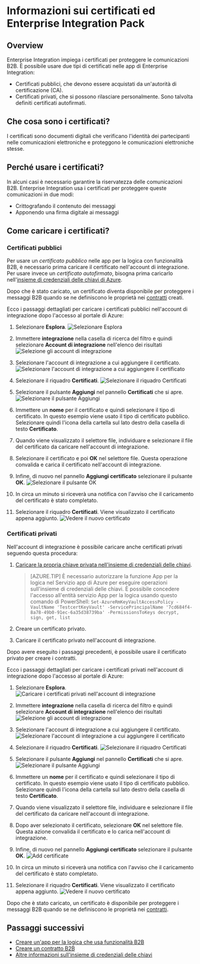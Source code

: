 
<properties
	pageTitle="Uso dei certificati con Enterprise Integration Pack | Microsoft Azure"
	description="Informazioni su come usare i certificati con Enterprise Integration Pack e le App per la logica"
	services="logic-apps"
	documentationCenter=".net,nodejs,java"
	authors="msftman"
	manager="erikre"
	editor="cgronlun"/>  

<tags
	ms.service="logic-apps"
	ms.workload="integration"
	ms.tgt_pltfrm="na"
	ms.devlang="na"
	ms.topic="article"
	ms.date="09/06/2016"
	ms.author="deonhe"/>  

# Informazioni sui certificati ed Enterprise Integration Pack

## Overview
Enterprise Integration impiega i certificati per proteggere le comunicazioni B2B. È possibile usare due tipi di certificati nelle app di Enterprise Integration:

- Certificati pubblici, che devono essere acquistati da un'autorità di certificazione (CA).
- Certificati privati, che si possono rilasciare personalmente. Sono talvolta definiti certificati autofirmati.


## Che cosa sono i certificati?
I certificati sono documenti digitali che verificano l'identità dei partecipanti nelle comunicazioni elettroniche e proteggono le comunicazioni elettroniche stesse.

## Perché usare i certificati?
In alcuni casi è necessario garantire la riservatezza delle comunicazioni B2B. Enterprise Integration usa i certificati per proteggere queste comunicazioni in due modi:

- Crittografando il contenuto dei messaggi
- Apponendo una firma digitale ai messaggi

## Come caricare i certificati?

### Certificati pubblici
Per usare un *certificato pubblico* nelle app per la logica con funzionalità B2B, è necessario prima caricare il certificato nell'account di integrazione. Per usare invece un *certificato autofirmato*, bisogna prima caricarlo nell'[insieme di credenziali delle chiavi di Azure](../key-vault/key-vault-get-started.md "Informazioni sull'insieme di credenziali delle chiavi").

Dopo che è stato caricato, un certificato diventa disponibile per proteggere i messaggi B2B quando se ne definiscono le proprietà nei [contratti](./app-service-logic-enterprise-integration-agreements.md) creati.

Ecco i passaggi dettagliati per caricare i certificati pubblici nell'account di integrazione dopo l'accesso al portale di Azure:

1. Selezionare **Esplora**. ![Selezionare Esplora](./media/app-service-logic-enterprise-integration-overview/overview-1.png)

2. Immettere **integrazione** nella casella di ricerca del filtro e quindi selezionare **Account di integrazione** nell'elenco dei risultati ![Selezione gli account di integrazione](./media/app-service-logic-enterprise-integration-overview/overview-2.png)

3. Selezionare l'account di integrazione a cui aggiungere il certificato. ![Selezionare l'account di integrazione a cui aggiungere il certificato](./media/app-service-logic-enterprise-integration-overview/overview-3.png)

4.  Selezionare il riquadro **Certificati**. ![Selezionare il riquadro Certificati](./media/app-service-logic-enterprise-integration-certificates/certificate-1.png)

5. Selezionare il pulsante **Aggiungi** nel pannello **Certificati** che si apre. ![Selezionare il pulsante Aggiungi](./media/app-service-logic-enterprise-integration-certificates/certificate-2.png)

6. Immettere un **nome** per il certificato e quindi selezionare il tipo di certificato. In questo esempio viene usato il tipo di certificato pubblico. Selezionare quindi l'icona della cartella sul lato destro della casella di testo **Certificato**.

7. Quando viene visualizzato il selettore file, individuare e selezionare il file del certificato da caricare nell'account di integrazione.

8. Selezionare il certificato e poi **OK** nel selettore file. Questa operazione convalida e carica il certificato nell'account di integrazione.

8. Infine, di nuovo nel pannello **Aggiungi certificato** selezionare il pulsante **OK**. ![Selezionare il pulsante OK](./media/app-service-logic-enterprise-integration-certificates/certificate-3.png)

9. In circa un minuto si riceverà una notifica con l'avviso che il caricamento del certificato è stato completato.

10. Selezionare il riquadro **Certificati**. Viene visualizzato il certificato appena aggiunto. ![Vedere il nuovo certificato](./media/app-service-logic-enterprise-integration-certificates/certificate-4.png)

### Certificati privati
Nell'account di integrazione è possibile caricare anche certificati privati seguendo questa procedura:

1. [Caricare la propria chiave privata nell'insieme di credenziali delle chiavi](../key-vault/key-vault-get-started.md "Informazioni sull'insieme di credenziali delle chiavi").

	> [AZURE.TIP] È necessario autorizzare la funzione App per la logica nel Servizio app di Azure per eseguire operazioni sull'insieme di credenziali delle chiavi. È possibile concedere l'accesso all'entità servizio App per la logica usando questo comando di PowerShell: `Set-AzureRmKeyVaultAccessPolicy -VaultName 'TestcertKeyVault' -ServicePrincipalName '7cd684f4-8a78-49b0-91ec-6a35d38739ba' -PermissionsToKeys decrypt, sign, get, list`

2. Creare un certificato privato.

3. Caricare il certificato privato nell'account di integrazione.

Dopo avere eseguito i passaggi precedenti, è possibile usare il certificato privato per creare i contratti.

Ecco i passaggi dettagliati per caricare i certificati privati nell'account di integrazione dopo l'accesso al portale di Azure:

1. Selezionare **Esplora**. ![Caricare i certificati privati nell'account di integrazione](./media/app-service-logic-enterprise-integration-overview/overview-1.png)

2. Immettere **integrazione** nella casella di ricerca del filtro e quindi selezionare **Account di integrazione** nell'elenco dei risultati ![Selezione gli account di integrazione](./media/app-service-logic-enterprise-integration-overview/overview-2.png)

3. Selezionare l'account di integrazione a cui aggiungere il certificato. ![Selezionare l'account di integrazione a cui aggiungere il certificato](./media/app-service-logic-enterprise-integration-overview/overview-3.png)

4. Selezionare il riquadro **Certificati**. ![Selezionare il riquadro Certificati](./media/app-service-logic-enterprise-integration-certificates/certificate-1.png)

5. Selezionare il pulsante **Aggiungi** nel pannello **Certificati** che si apre. ![Selezionare il pulsante Aggiungi](./media/app-service-logic-enterprise-integration-certificates/certificate-2.png)

6. Immettere un **nome** per il certificato e quindi selezionare il tipo di certificato. In questo esempio viene usato il tipo di certificato pubblico. Selezionare quindi l'icona della cartella sul lato destro della casella di testo **Certificato**.

7. Quando viene visualizzato il selettore file, individuare e selezionare il file del certificato da caricare nell'account di integrazione.

8. Dopo aver selezionato il certificato, selezionare **OK** nel selettore file. Questa azione convalida il certificato e lo carica nell'account di integrazione.

9. Infine, di nuovo nel pannello **Aggiungi certificato** selezionare il pulsante **OK**. ![Add certificate](./media/app-service-logic-enterprise-integration-certificates/privatecertificate-1.png)

10. In circa un minuto si riceverà una notifica con l'avviso che il caricamento del certificato è stato completato.

11. Selezionare il riquadro **Certificati**. Viene visualizzato il certificato appena aggiunto. ![Vedere il nuovo certificato](./media/app-service-logic-enterprise-integration-certificates/privatecertificate-2.png)

Dopo che è stato caricato, un certificato è disponibile per proteggere i messaggi B2B quando se ne definiscono le proprietà nei [contratti](./app-service-logic-enterprise-integration-agreements.md).

## Passaggi successivi
- [Creare un'app per la logica che usa funzionalità B2B](./app-service-logic-enterprise-integration-b2b.md)
- [Creare un contratto B2B](./app-service-logic-enterprise-integration-agreements.md)
- [Altre informazioni sull'insieme di credenziali delle chiavi](../key-vault/key-vault-get-started.md "Informazioni sull'insieme di credenziali delle chiavi")

<!---HONumber=AcomDC_0928_2016-->